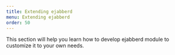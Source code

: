 ```yaml
---
title: Extending ejabberd
menu: Extending ejabberd
order: 50
---
```


This section will help you learn how to develop ejabberd module to customize it to your own needs.
